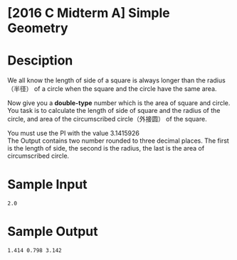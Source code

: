 # [2016 C Midterm A] Simple Geometry

# Desciption

We all know the length of side of a square is always longer than the radius（半径） of a circle when the square and the circle have the same area.

Now give you a **double-type** number which is the area of square and circle.  
You task is to calculate the length of side of square and the radius of the circle, and area of the circumscribed circle（外接圆） of the square.  

You must use the PI with the value 3.1415926  
The Output contains two number rounded to three decimal places. The first is the length of side, the second is the radius, the last is the area of circumscribed circle.  

# Sample Input
```
2.0
```

# Sample Output
```
1.414 0.798 3.142

```

